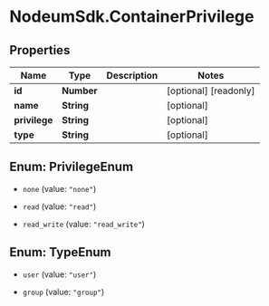 # NodeumSdk.ContainerPrivilege

## Properties

Name | Type | Description | Notes
------------ | ------------- | ------------- | -------------
**id** | **Number** |  | [optional] [readonly] 
**name** | **String** |  | [optional] 
**privilege** | **String** |  | [optional] 
**type** | **String** |  | [optional] 



## Enum: PrivilegeEnum


* `none` (value: `"none"`)

* `read` (value: `"read"`)

* `read_write` (value: `"read_write"`)





## Enum: TypeEnum


* `user` (value: `"user"`)

* `group` (value: `"group"`)





